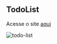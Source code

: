 ## TodoList

Acesse o site [aqui](https://herculesgabriel.github.io/todo-list/)

![todo-list](https://user-images.githubusercontent.com/51159478/93207401-4d444780-f731-11ea-90ab-d0a69865567d.gif)
